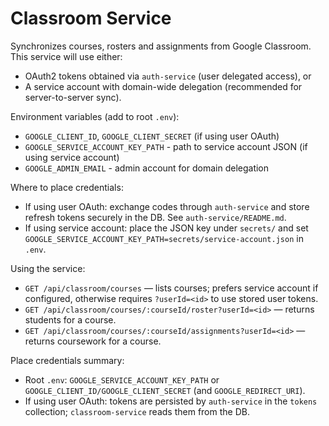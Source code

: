 
# Classroom Service

Synchronizes courses, rosters and assignments from Google Classroom. This service will use either:

- OAuth2 tokens obtained via `auth-service` (user delegated access), or
- A service account with domain-wide delegation (recommended for server-to-server sync).

Environment variables (add to root `.env`):

- `GOOGLE_CLIENT_ID`, `GOOGLE_CLIENT_SECRET` (if using user OAuth)
- `GOOGLE_SERVICE_ACCOUNT_KEY_PATH` - path to service account JSON (if using service account)
- `GOOGLE_ADMIN_EMAIL` - admin account for domain delegation

Where to place credentials:
- If using user OAuth: exchange codes through `auth-service` and store refresh tokens securely in the DB. See `auth-service/README.md`.
- If using service account: place the JSON key under `secrets/` and set `GOOGLE_SERVICE_ACCOUNT_KEY_PATH=secrets/service-account.json` in `.env`.

Using the service:

- `GET /api/classroom/courses` — lists courses; prefers service account if configured, otherwise requires `?userId=<id>` to use stored user tokens.
- `GET /api/classroom/courses/:courseId/roster?userId=<id>` — returns students for a course.
- `GET /api/classroom/courses/:courseId/assignments?userId=<id>` — returns coursework for a course.

Place credentials summary:

- Root `.env`: `GOOGLE_SERVICE_ACCOUNT_KEY_PATH` or `GOOGLE_CLIENT_ID/GOOGLE_CLIENT_SECRET` (and `GOOGLE_REDIRECT_URI`).
- If using user OAuth: tokens are persisted by `auth-service` in the `tokens` collection; `classroom-service` reads them from the DB.

